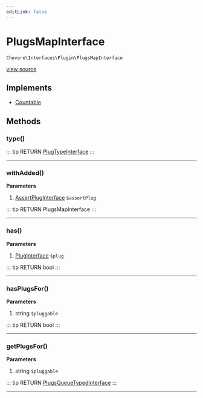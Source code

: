 ```yaml
---
editLink: false
---
```


# PlugsMapInterface

`Chevere\Interfaces\Plugin\PlugsMapInterface`

[view source](https://github.com/chevere/chevere/blob/master/interfaces/Plugin/PlugsMapInterface.php)

## Implements

- [Countable](https://www.php.net/manual/class.countable)

## Methods

### type()

::: tip RETURN
[PlugTypeInterface](./PlugTypeInterface.md)
:::

---

### withAdded()

**Parameters**

1. [AssertPlugInterface](./AssertPlugInterface.md) `$assertPlug`

::: tip RETURN
PlugsMapInterface
:::

---

### has()

**Parameters**

1. [PlugInterface](./PlugInterface.md) `$plug`

::: tip RETURN
bool
:::

---

### hasPlugsFor()

**Parameters**

1. string `$pluggable`

::: tip RETURN
bool
:::

---

### getPlugsFor()

**Parameters**

1. string `$pluggable`

::: tip RETURN
[PlugsQueueTypedInterface](./PlugsQueueTypedInterface.md)
:::

---
